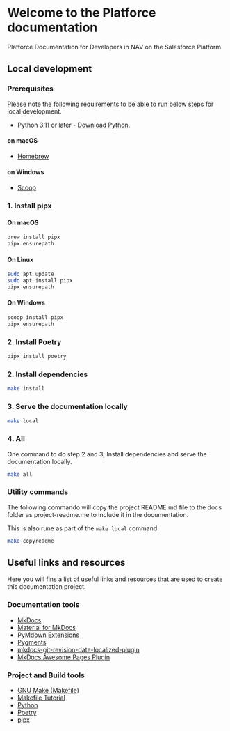 # Welcome to the Platforce documentation

Platforce Documentation for Developers in NAV on the Salesforce Platform

## Local development

### Prerequisites

Please note the following requirements to be able to run below steps for local development.

- Python 3.11 or later - [Download Python](https://www.python.org/downloads/).

#### on macOS

- [Homebrew](https://brew.sh/)

#### on Windows

- [Scoop](https://scoop.sh/)

### 1. Install pipx

#### On macOS

```bash
brew install pipx
pipx ensurepath
```

#### On Linux

```bash
sudo apt update
sudo apt install pipx
pipx ensurepath
```

#### On Windows

```bash
scoop install pipx
pipx ensurepath
```

### 2. Install Poetry

```bash
pipx install poetry
```

### 2. Install dependencies

```bash
make install
```

### 3. Serve the documentation locally

```bash
make local
```

### 4. All

One command to do step 2 and 3; Install dependencies and serve the documentation locally.

```bash
make all
```

### Utility commands

The following commando will copy the project README.md file to the docs folder as project-readme.me to include  it in the documentation.

This is also rune as part of the `make local` command.

```bash
make copyreadme
```

## Useful links and resources

Here you will fins a list of useful links and resources that are used to create this documentation project.

### Documentation tools

- [MkDocs](https://www.mkdocs.org/)
- [Material for MkDocs](https://squidfunk.github.io/mkdocs-material/)
- [PyMdown Extensions](https://facelessuser.github.io/pymdown-extensions/)
- [Pygments](https://pygments.org/)
- [mkdocs-git-revision-date-localized-plugin](https://timvink.github.io/mkdocs-git-revision-date-localized-plugin/)
- [MkDocs Awesome Pages Plugin](https://github.com/lukasgeiter/mkdocs-awesome-pages-plugin)

### Project and Build tools

- [GNU Make (Makefile)](https://www.gnu.org/software/make/)
- [Makefile Tutorial](https://makefiletutorial.com/)
- [Python](https://www.python.org/)
- [Poetry](https://python-poetry.org/)
- [pipx](https://pipx.pypa.io/stable/)
